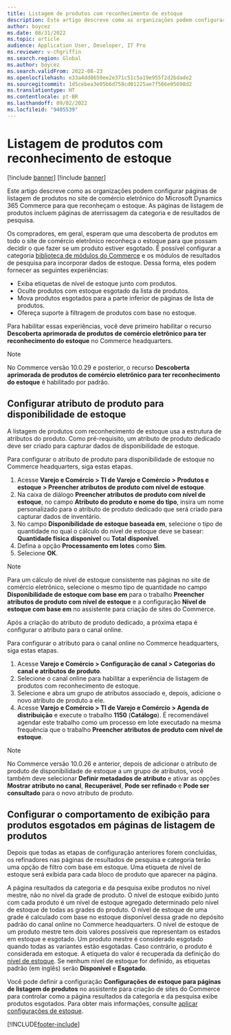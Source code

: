 ```yaml
---
title: Listagem de produtos com reconhecimento de estoque
description: Este artigo descreve como as organizações podem configurar páginas de listagem de produtos no site de comércio eletrônico do Microsoft Dynamics 365 Commerce para que reconheçam o estoque.
author: boycez
ms.date: 08/31/2022
ms.topic: article
audience: Application User, Developer, IT Pro
ms.reviewer: v-chgriffin
ms.search.region: Global
ms.author: boycez
ms.search.validFrom: 2022-08-23
ms.openlocfilehash: e33a4dd8650ee2e371c51c5a19e955f2d2bdade2
ms.sourcegitcommit: 1d5cebea3e05b6d758cd01225ae7f566e05698d2
ms.translationtype: HT
ms.contentlocale: pt-BR
ms.lasthandoff: 09/02/2022
ms.locfileid: "9405539"
---
```

# <a name="inventory-aware-product-listing"></a>Listagem de produtos com reconhecimento de estoque

[!include [banner](../includes/banner.md)]
[!include [banner](../includes/preview-banner.md)]

Este artigo descreve como as organizações podem configurar páginas de listagem de produtos no site de comércio eletrônico do Microsoft Dynamics 365 Commerce para que reconheçam o estoque. As páginas de listagem de produtos incluem páginas de aterrissagem da categoria e de resultados de pesquisa.

Os compradores, em geral, esperam que uma descoberta de produtos em todo o site de comércio eletrônico reconheça o estoque para que possam decidir o que fazer se um produto estiver esgotado. É possível configurar a categoria [biblioteca de módulos do Commerce](starter-kit-overview.md) e os módulos de resultados de pesquisa para incorporar dados de estoque. Dessa forma, eles podem fornecer as seguintes experiências:

- Exiba etiquetas de nível de estoque junto com produtos.
- Oculte produtos com estoque esgotado da lista de produtos.
- Mova produtos esgotados para a parte inferior de páginas de lista de produtos.
- Ofereça suporte à filtragem de produtos com base no estoque.

Para habilitar essas experiências, você deve primeiro habilitar o recurso **Descoberta aprimorada de produtos de comércio eletrônico para ter reconhecimento do estoque** no Commerce headquarters.

> [!NOTE]
> No Commerce versão 10.0.29 e posterior, o recurso **Descoberta aprimorada de produtos de comércio eletrônico para ter reconhecimento do estoque** é habilitado por padrão.

## <a name="set-up-product-attribute-for-inventory-availability"></a>Configurar atributo de produto para disponibilidade de estoque

A listagem de produtos com reconhecimento de estoque usa a estrutura de atributos do produto. Como pré-requisito, um atributo de produto dedicado deve ser criado para capturar dados de disponibilidade de estoque.

Para configurar o atributo de produto para disponibilidade de estoque no Commerce headquarters, siga estas etapas.

1. Acesse **Varejo e Comércio \> TI de Varejo e Comércio \> Produtos e estoque \> Preencher atributos de produto com nível de estoque**.
1. Na caixa de diálogo **Preencher atributos de produto com nível de estoque**, no campo **Atributo do produto e nome do tipo**, insira um nome personalizado para o atributo de produto dedicado que será criado para capturar dados de inventário.
1. No campo **Disponibilidade de estoque baseada em**, selecione o tipo de quantidade no qual o cálculo do nível de estoque deve se basear: **Quantidade física disponível** ou **Total disponível**.
1. Defina a opção **Processamento em lotes** como **Sim**.
1. Selecione **OK**.

> [!NOTE]
> Para um cálculo de nível de estoque consistente nas páginas no site de comércio eletrônico, selecione o mesmo tipo de quantidade no campo **Disponibilidade de estoque com base em** para o trabalho **Preencher atributos de produto com nível de estoque** e a configuração **Nível de estoque com base em** no assistente para criação de sites do Commerce.

Após a criação do atributo de produto dedicado, a próxima etapa é configurar o atributo para o canal online.

Para configurar o atributo para o canal online no Commerce headquarters, siga estas etapas.

1. Acesse **Varejo e Comércio \> Configuração de canal \> Categorias do canal e atributos de produto**.
1. Selecione o canal online para habilitar a experiência de listagem de produtos com reconhecimento de estoque.
1. Selecione e abra um grupo de atributos associado e, depois, adicione o novo atributo de produto a ele.
1. Acesse **Varejo e Comércio \> TI de Varejo e Comércio \> Agenda de distribuição** e execute o trabalho **1150** (**Catálogo**). É recomendável agendar este trabalho como um processo em lote executado na mesma frequência que o trabalho **Preencher atributos de produto com nível de estoque**.

> [!NOTE]
> No Commerce versão 10.0.26 e anterior, depois de adicionar o atributo de produto de disponibilidade de estoque a um grupo de atributos, você também deve selecionar **Definir metadados de atributo** e ativar as opções **Mostrar atributo no canal**, **Recuperável**, **Pode ser refinado** e **Pode ser consultado** para o novo atributo de produto.

## <a name="configure-the-display-behavior-for-out-of-stock-products-on-product-listing-pages"></a>Configurar o comportamento de exibição para produtos esgotados em páginas de listagem de produtos

Depois que todas as etapas de configuração anteriores forem concluídas, os refinadores nas páginas de resultados de pesquisa e categoria terão uma opção de filtro com base em estoque. Uma etiqueta de nível de estoque será exibida para cada bloco de produto que aparecer na página.

A página resultados da categoria e da pesquisa exibe produtos no nível mestre, não no nível da grade de produto. O nível de estoque exibido junto com cada produto é um nível de estoque agregado determinado pelo nível de estoque de todas as grades do produto. O nível de estoque de uma grade é calculado com base no estoque disponível dessa grade no depósito padrão do canal online no Commerce headquarters. O nível de estoque de um produto mestre tem dois valores possíveis que representam os estados em estoque e esgotado. Um produto mestre é considerado esgotado quando todas as variantes estão esgotadas. Caso contrário, o produto é considerada em estoque. A etiqueta do valor é recuperada da definição do [nível de estoque](inventory-buffers-levels.md). Se nenhum nível de estoque for definido, as etiquetas padrão (em inglês) serão **Disponível** e **Esgotado**.

Você pode definir a configuração **Configurações de estoque para páginas de listagem de produtos** no assistente para criação de sites do Commerce para controlar como a página resultados da categoria e da pesquisa exibe produtos esgotados. Para obter mais informações, consulte [aplicar configurações de estoque](inventory-settings.md).

[!INCLUDE[footer-include](../includes/footer-banner.md)]
